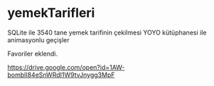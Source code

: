 ﻿# yemekTarifleri

SQLite ile 3540 tane yemek tarifinin çekilmesi
YOYO kütüphanesi ile animasyonlu geçişler

Favoriler eklendi.


https://drive.google.com/open?id=1AW-bomblI84eSnWRdI1W9tvJnygg3MpF

